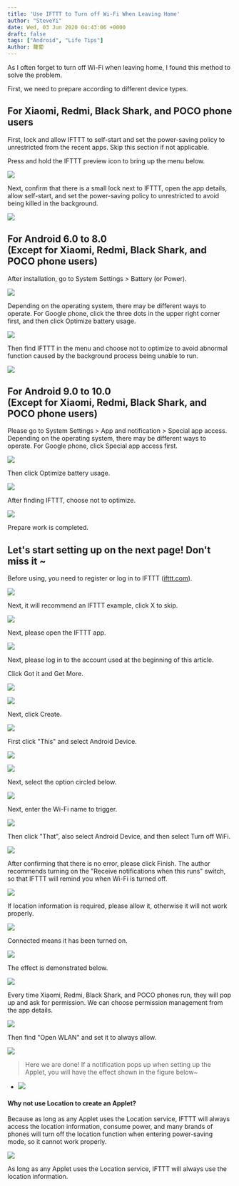 ```yaml
---
title: 'Use IFTTT to Turn off Wi-Fi When Leaving Home'
author: "SteveYi"
date: Wed, 03 Jun 2020 04:43:06 +0000
draft: false
tags: ["Android", "Life Tips"]
Author: 蘿蔔
---
```


As I often forget to turn off Wi-Fi when leaving home, I found this method to solve the problem.

First, we need to prepare according to different device types.

For Xiaomi, Redmi, Black Shark, and POCO phone users
--------------------------

First, lock and allow IFTTT to self-start and set the power-saving policy to unrestricted from the recent apps. Skip this section if not applicable.

Press and hold the IFTTT preview icon to bring up the menu below.

![](https://static-a1.steveyi.net/media/blog/2020060303272613.jpg)

Next, confirm that there is a small lock next to IFTTT, open the app details, allow self-start, and set the power-saving policy to unrestricted to avoid being killed in the background.

![](https://static-a1.steveyi.net/media/blog/2020060303282266.jpg)

For Android 6.0 to 8.0  
(Except for Xiaomi, Redmi, Black Shark, and POCO phone users)
------------------------------------------------

After installation, go to System Settings > Battery (or Power).

![](https://static-a1.steveyi.net/media/blog/2020/04/ifttt-forward-to-line-8.png)

Depending on the operating system, there may be different ways to operate. For Google phone, click the three dots in the upper right corner first, and then click Optimize battery usage.

![](https://static-a1.steveyi.net/media/blog/2020/04/ifttt-forward-to-line-9.png)

Then find IFTTT in the menu and choose not to optimize to avoid abnormal function caused by the background process being unable to run.

![](https://static-a1.steveyi.net/media/blog/2020/04/ifttt-forward-to-line-10.png)

For Android 9.0 to 10.0  
(Except for Xiaomi, Redmi, Black Shark, and POCO phone users)
-------------------------------------------------

Please go to System Settings > App and notification > Special app access. Depending on the operating system, there may be different ways to operate. For Google phone, click Special app access first.

![](https://static-a1.steveyi.net/media/blog/2020/04/ifttt-forward-to-line-11.png)

Then click Optimize battery usage.

![](https://static-a1.steveyi.net/media/blog/2020/04/ifttt-forward-to-line-12.png)

After finding IFTTT, choose not to optimize.

![](https://static-a1.steveyi.net/media/blog/2020/04/ifttt-forward-to-line-13.png)

Prepare work is completed.

Let's start setting up on the next page! Don't miss it ~
------------------

Before using, you need to register or log in to IFTTT ([ifttt.com](https://ifttt.com/)).

![](https://static-a1.steveyi.net/media/blog/2020/04/ifttt-forward-to-line-1.png)

Next, it will recommend an IFTTT example, click X to skip.

![](https://static-a1.steveyi.net/media/blog/2020/04/ifttt-forward-to-line-2.png)

Next, please open the IFTTT app.

![](https://static-a1.steveyi.net/media/blog/2020/04/ifttt-forward-to-line-14.png)

Next, please log in to the account used at the beginning of this article.

Click Got it and Get More.

![](https://static-a1.steveyi.net/media/blog/2020/04/ifttt-forward-to-line-15.png)

![](https://static-a1.steveyi.net/media/blog/2020/04/ifttt-forward-to-line-16.png)

Next, click Create.

![](https://static-a1.steveyi.net/media/blog/2020060303435439.png)

First click "This" and select Android Device.

![](https://static-a1.steveyi.net/media/blog/2020060303470354.jpg)

![](https://static-a1.steveyi.net/media/blog/2020060303485738.png)

Next, select the option circled below.

![](https://static-a1.steveyi.net/media/blog/2020060303492575.png)

Next, enter the Wi-Fi name to trigger.

![](https://static-a1.steveyi.net/media/blog/2020060314472031.jpg)

Then click "That", also select Android Device, and then select Turn off WiFi.

![](https://static-a1.steveyi.net/media/blog/2020060303512548.png)

After confirming that there is no error, please click Finish. The author recommends turning on the "Receive notifications when this runs" switch, so that IFTTT will remind you when Wi-Fi is turned off.

![](https://static-a1.steveyi.net/media/blog/2020060314480629.jpg)

If location information is required, please allow it, otherwise it will not work properly.

![](https://static-a1.steveyi.net/media/blog/IMG_20200603_120458.jpg)

Connected means it has been turned on.

![](https://static-a1.steveyi.net/media/blog/2020060314505188.jpg)

The effect is demonstrated below.

![](https://static-a1.steveyi.net/media/blog/2020060314511293.gif)

Every time Xiaomi, Redmi, Black Shark, and POCO phones run, they will pop up and ask for permission. We can choose permission management from the app details.

![](https://static-a1.steveyi.net/media/blog/2020060314583324.jpg)

Then find "Open WLAN" and set it to always allow.

![](https://static-a1.steveyi.net/media/blog/2020060314593226.jpg)

> Here we are done! If a notification pops up when setting up the Applet, you will have the effect shown in the figure below~

*   ![](https://static-a1.steveyi.net/media/blog/2020061614302349.jpg)
    

#### Why not use Location to create an Applet?

Because as long as any Applet uses the Location service, IFTTT will always access the location information, consume power, and many brands of phones will turn off the location function when entering power-saving mode, so it cannot work properly.

![](https://static-a1.steveyi.net/media/blog/2020060307230142.jpg)

As long as any Applet uses the Location service, IFTTT will always use the location information.
